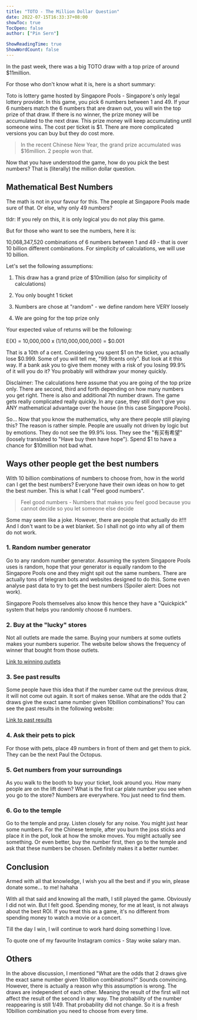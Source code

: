 ```yaml
---
title: "TOTO - The Million Dollar Question"
date: 2022-07-15T16:33:37+08:00
showToc: true
TocOpen: false
author: ["Pin Sern"]

ShowReadingTime: true
ShowWordCount: false
---
```


In the past week, there was a big TOTO draw with a top prize of around $11million.

For those who don't know what it is, here is a short summary:

Toto is lottery game hosted by Singapore Pools - Singapore's only legal lottery provider. In this game, you pick 6 numbers between 1 and 49. If your 6 numbers match the 6 numbers that are drawn out, you will win the top prize of that draw. If there is no winner, the prize money will be accumulated to the next draw. This prize money will keep accumulating until someone wins. The cost per ticket is $1. There are more complicated versions you can buy but they do cost more.

> In the recent Chinese New Year, the grand prize accumulated was $16million. 2 people won that.

Now that you have understood the game, how do you pick the best numbers? That is (literally) the million dollar question.

## Mathematical Best Numbers

The math is not in your favour for this. The people at Singapore Pools made sure of that. Or else, why only 49 numbers?

tldr: If you rely on this, it is only logical you do not play this game.

But for those who want to see the numbers, here it is:

10,068,347,520 combinations of 6 numbers between 1 and 49 - that is over 10 billion different combinations. For simplicity of calculations, we will use 10 billion.

Let's set the following assumptions:

1. This draw has a grand prize of $10million (also for simplicity of calculations)

2. You only bought 1 ticket

3. Numbers are chose at "random" - we define random here VERY loosely

4. We are going for the top prize only

Your expected value of returns will be the following:

E(X) = 10,000,000 x (1/10,000,000,000) = $0.001

That is a 10th of a cent. Considering you spent $1 on the ticket, you actually lose $0.999. Some of you will tell me, "99.9cents only". But look at it this way. If a bank ask you to give them money with a risk of you losing 99.9% of it will you do it? You probably will withdraw your money quickly.

Disclaimer: The calculations here assume that you are going of the top prize only. There are second, third and forth depending on how many numbers you get right. There is also and additional 7th number drawn. The game gets really complicated really quickly. In any case, they still don't give you ANY mathematical advantage over the house (in this case Singapore Pools).

So... Now that you know the mathematics, why are there people still playing this? The reason is rather simple. People are usually not driven by logic but by emotions. They do not see the 99.9% loss. They see the "有买有希望" (loosely translated to "Have buy then have hope"). Spend $1 to have a chance for $10million not bad what.

## Ways other people get the best numbers

With 10 billion combinations of numbers to choose from, how in the world can I get the best numbers? Everyone have their own ideas on how to get the best number. This is what I call "Feel good numbers".

> Feel good numbers - Numbers that makes you feel good because you cannot decide so you let someone else decide

Some may seem like a joke. However, there are people that actually do it!!! And I don't want to be a wet blanket. So I shall not go into why all of them do not work.

### 1. Random number generator

Go to any random number generator. Assuming the system Singapore Pools uses is random, hope that your generator is equally random to the Singapore Pools one and they might spit out the same numbers. There are actually tons of telegram bots and websites designed to do this. Some even analyse past data to try to get the best numbers (Spoiler alert: Does not work).

Singapore Pools themselves also know this hence they have a "Quickpick" system that helps you randomly choose 6 numbers.

### 2. Buy at the "lucky" stores

Not all outlets are made the same. Buying your numbers at some outlets makes your numbers superior. The website below shows the frequency of winner that bought from those outlets.

[Link to winning outlets](https://www.singaporepools.com.sg/en/product/Pages/toto_wo.aspx)

### 3. See past results

Some people have this idea that if the number came out the previous draw, it will not come out again. It sort of makes sense. What are the odds that 2 draws give the exact same number given 10billion combinations? You can see the past results in the following website:

[Link to past results](https://en.lottolyzer.com/history/singapore/toto)

### 4. Ask their pets to pick

For those with pets, place 49 numbers in front of them and get them to pick. They can be the next Paul the Octopus.

### 5. Get numbers from your surroundings

As you walk to the booth to buy your ticket, look around you. How many people are on the lift down? What is the first car plate number you see when you go to the store? Numbers are everywhere. You just need to find them.

### 6. Go to the temple

Go to the temple and pray. Listen closely for any noise. You might just hear some numbers. For the Chinese temple, after you burn the joss sticks and place it in the pot, look at how the smoke moves. You might actually see something. Or even better, buy the number first, then go to the temple and ask that these numbers be chosen. Definitely makes it a better number.

## Conclusion

Armed with all that knowledge, I wish you all the best and if you win, please donate some... to me! hahaha

With all that said and knowing all the math, I still played the game. Obviously I did not win. But I felt good. Spending money, for me at least, is not always about the best ROI. If you treat this as a game, it's no different from spending money to watch a movie or a concert.

Till the day I win, I will continue to work hard doing something I love.

To quote one of my favourite Instagram comics - Stay woke salary man.

## Others

In the above discussion, I mentioned "What are the odds that 2 draws give the exact same number given 10billion combinations?" Sounds convincing. However, there is actually a reason why this assumption is wrong. The draws are independent of each other. Meaning the result of the first will not affect the result of the second in any way. The probability of the number reappearing is still 1/49. That probability did not change. So it is a fresh 10billion combination you need to choose from every time.
